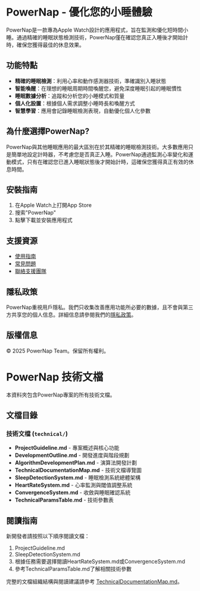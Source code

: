 # PowerNap - 優化您的小睡體驗

PowerNap是一款專為Apple Watch設計的應用程式，旨在監測和優化短時間小睡。通過精確的睡眠狀態檢測技術，PowerNap僅在確認您真正入睡後才開始計時，確保您獲得最佳的休息效果。

## 功能特點

* **精確的睡眠檢測**：利用心率和動作感測器技術，準確識別入睡狀態
* **智能喚醒**：在理想的睡眠周期時間喚醒您，避免深度睡眠引起的睡眠慣性
* **睡眠數據分析**：追蹤和分析您的小睡模式和質量
* **個人化設置**：根據個人需求調整小睡時長和喚醒方式
* **智慧學習**：應用會記錄睡眠檢測表現，自動優化個人化參數

## 為什麼選擇PowerNap?

PowerNap與其他睡眠應用的最大區別在於其精確的睡眠檢測技術。大多數應用只是簡單地設定計時器，不考慮您是否真正入睡。PowerNap通過監測心率變化和運動模式，只有在確認您已進入睡眠狀態後才開始計時，這確保您獲得真正有效的休息時間。

## 安裝指南

1. 在Apple Watch上打開App Store
2. 搜索"PowerNap"
3. 點擊下載並安裝應用程式

## 支援資源

* [使用指南](Usage.md)
* [常見問題](FAQ.md)
* [聯絡支援團隊](Contact.md)

## 隱私政策

PowerNap重視用戶隱私。我們只收集改善應用功能所必要的數據，且不會與第三方共享您的個人信息。詳細信息請參閱我們的[隱私政策](https://leeszuhan.github.io/privacy-policy/)。

## 版權信息

© 2025 PowerNap Team。保留所有權利。

# PowerNap 技術文檔

本資料夾包含PowerNap專案的所有技術文檔。

## 文檔目錄

### 技術文檔 (`technical/`)

- **ProjectGuideline.md** - 專案概述與核心功能
- **DevelopmentOutline.md** - 開發進度與階段規劃
- **AlgorithmDevelopmentPlan.md** - 演算法開發計劃
- **TechnicalDocumentationMap.md** - 技術文檔導覽圖
- **SleepDetectionSystem.md** - 睡眠檢測系統總體架構
- **HeartRateSystem.md** - 心率監測與閾值調整系統
- **ConvergenceSystem.md** - 收斂與睡眠確認系統
- **TechnicalParamsTable.md** - 技術參數表

## 閱讀指南

新開發者請按照以下順序閱讀文檔：

1. ProjectGuideline.md
2. SleepDetectionSystem.md
3. 根據任務需要選擇閱讀HeartRateSystem.md或ConvergenceSystem.md
4. 參考TechnicalParamsTable.md了解相關技術參數

完整的文檔組織結構與閱讀建議請參考 [TechnicalDocumentationMap.md](technical/TechnicalDocumentationMap.md)。 